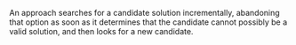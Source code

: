 An approach searches for a candidate solution incrementally, abandoning that option as soon as it determines that the candidate cannot possibly be a valid solution, and then looks for a new candidate. 